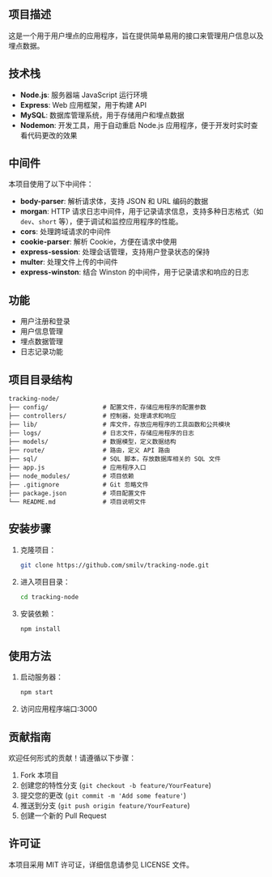 ## 项目描述
这是一个用于用户埋点的应用程序，旨在提供简单易用的接口来管理用户信息以及埋点数据。

## 技术栈
- **Node.js**: 服务器端 JavaScript 运行环境
- **Express**: Web 应用框架，用于构建 API
- **MySQL**: 数据库管理系统，用于存储用户和埋点数据
- **Nodemon**: 开发工具，用于自动重启 Node.js 应用程序，便于开发时实时查看代码更改的效果

## 中间件
本项目使用了以下中间件：
- **body-parser**: 解析请求体，支持 JSON 和 URL 编码的数据
- **morgan**: HTTP 请求日志中间件，用于记录请求信息，支持多种日志格式（如 `dev`、`short` 等），便于调试和监控应用程序的性能。
- **cors**: 处理跨域请求的中间件
- **cookie-parser**: 解析 Cookie，方便在请求中使用
- **express-session**: 处理会话管理，支持用户登录状态的保持
- **multer**: 处理文件上传的中间件
- **express-winston**: 结合 Winston 的中间件，用于记录请求和响应的日志

## 功能
- 用户注册和登录
- 用户信息管理
- 埋点数据管理
- 日志记录功能

## 项目目录结构
```
tracking-node/
├── config/               # 配置文件，存储应用程序的配置参数
├── controllers/          # 控制器，处理请求和响应
├── lib/                  # 库文件，存放应用程序的工具函数和公共模块
├── logs/                 # 日志文件，存储应用程序的日志
├── models/               # 数据模型，定义数据结构
├── route/                # 路由，定义 API 路由
├── sql/                  # SQL 脚本，存放数据库相关的 SQL 文件
├── app.js                # 应用程序入口
├── node_modules/         # 项目依赖
├── .gitignore            # Git 忽略文件
├── package.json          # 项目配置文件
└── README.md             # 项目说明文件
```

## 安装步骤
1. 克隆项目：
   ```bash
   git clone https://github.com/smilv/tracking-node.git
   ```
2. 进入项目目录：
   ```bash
   cd tracking-node
   ```
3. 安装依赖：
   ```bash
   npm install
   ```

## 使用方法
1. 启动服务器：
   ```bash
   npm start
   ```
2. 访问应用程序端口:3000

## 贡献指南
欢迎任何形式的贡献！请遵循以下步骤：
1. Fork 本项目
2. 创建您的特性分支 (`git checkout -b feature/YourFeature`)
3. 提交您的更改 (`git commit -m 'Add some feature'`)
4. 推送到分支 (`git push origin feature/YourFeature`)
5. 创建一个新的 Pull Request

## 许可证
本项目采用 MIT 许可证，详细信息请参见 LICENSE 文件。